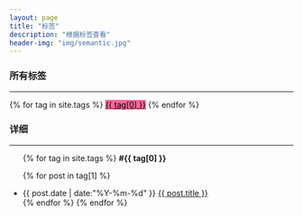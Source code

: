 ```yaml
---
layout: page
title: "标签"
description: "根据标签查看"  
header-img: "img/semantic.jpg"  
---
```


### 所有标签
--------------------
<div id='tag_cloud'>
{% for tag in site.tags %}
 <a style="color:#000000;background-color:#ff6699" href="#{{ tag[0] }}" title="{{ tag[0] }}" rel="{{ tag[1].size }}">{{ tag[0] }}</a>
{% endfor %}
</div>

### 详细
--------------------
<ul class="listing">
{% for tag in site.tags %}
  <b class="listing-seperator" id="{{ tag[0] }}">#{{ tag[0] }}</b>

 
{% for post in tag[1] %}
  <li class="listing-item">
  <time datetime="{{ post.date | date:"%Y-%m-%d" }}">{{ post.date | date:"%Y-%m-%d" }}</time>
  <a href="{{ post.url }}" title="{{ post.title }}">{{ post.title }}</a>
  </li>
{% endfor %}
{% endfor %}
</ul>

<script src="/media/js/jquery.tagcloud.js" type="text/javascript" charset="utf-8"></script> 
<script language="javascript">
$.fn.tag_cloud.defaults = {
    size: {start: 1, end: 1, unit: 'em'},
      color: {start: '#f8e0e6', end: '#ff3333'}
};

$(function () {
    $('#tag_cloud a').tagcloud();
});
</script>
